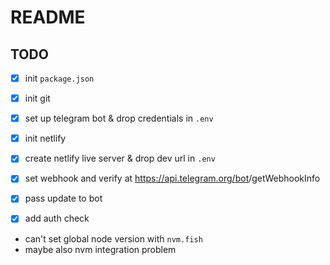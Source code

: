 # README

## TODO
- [x] init `package.json`
- [x] init git
- [x] set up telegram bot & drop credentials in `.env`
- [x] init netlify
- [x] create netlify live server & drop dev url in `.env`
- [x] set webhook and verify at https://api.telegram.org/bot<token>/getWebhookInfo
- [x] pass update to bot 
- [x] add auth check




- can't set global node version with `nvm.fish`
- maybe also nvm integration problem